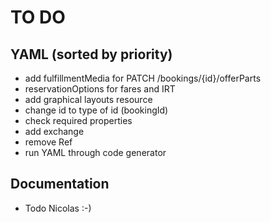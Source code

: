 # TO DO

## YAML (sorted by priority)
- add fulfillmentMedia for PATCH /bookings/{id}/offerParts
- reservationOptions for fares and IRT
- add graphical layouts resource
- change id to type of id (bookingId)
- check required properties
- add exchange
- remove Ref
- run YAML through code generator

## Documentation
- Todo Nicolas :-)